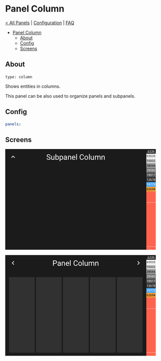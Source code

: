 # Panel Column

[< All Panels](README.md) | [Configuration](../Config.md) | [FAQ](../FAQ.md)

- [Panel Column](#panel-column)
  - [About](#about)
  - [Config](#config)
  - [Screens](#screens)

## About

`type: column`

Shows entities in columns.

This panel can be also used to organize panels and subpanels.

## Config

```yaml
panels:

```

## Screens

![Subpanel Column](../assets/subpanel_column.png)

![Panel Column](../assets/panel_column.png)

